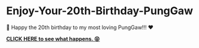 # Enjoy-Your-20th-Birthday-PungGaw
🎂 Happy the 20th birthday to my most loving PungGaw!!! ❤️

[**CLICK HERE to see what happens. 😝**](https://sprlau.github.io/Enjoy-Your-20th-Birthday-PungGaw/)

